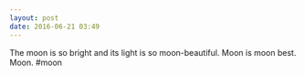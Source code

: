 ```yaml
---
layout: post
date: 2016-06-21 03:49
---
```

The moon is so bright and its light is so moon-beautiful. Moon is moon best. Moon. #moon

